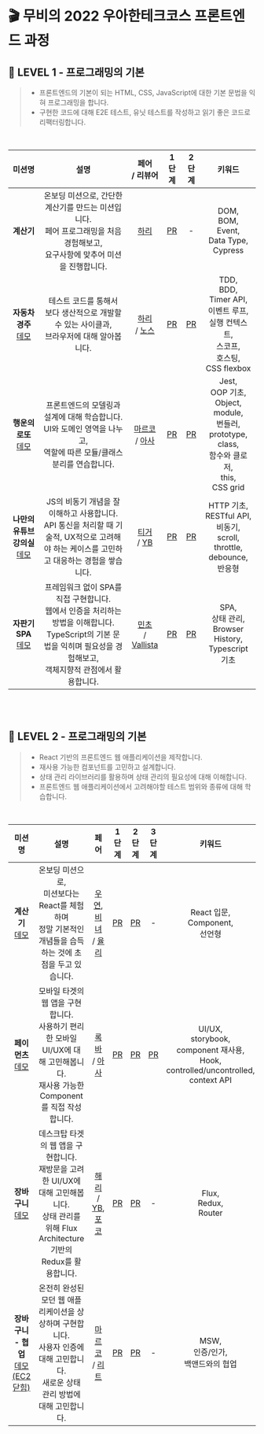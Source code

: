 # 🎬 무비의 2022 우아한테크코스 프론트엔드 과정

## 👋 LEVEL 1 - 프로그래밍의 기본

> - 프론트엔드의 기본이 되는 HTML, CSS, JavaScript에 대한 기본 문법을 익혀 프로그래밍을 합니다.
> - 구현한 코드에 대해 E2E 테스트, 유닛 테스트를 작성하고 읽기 좋은 코드로 리팩터링합니다.

<br>

|                                           미션명                                           |                                                                                      설명                                                                                      |                                 페어<br>/ 리뷰어                                 |                                   1단계                                    |                                 2단계                                  |                                                     키워드                                                      |
| :----------------------------------------------------------------------------------------: | :----------------------------------------------------------------------------------------------------------------------------------------------------------------------------: | :------------------------------------------------------------------------------: | :------------------------------------------------------------------------: | :--------------------------------------------------------------------: | :-------------------------------------------------------------------------------------------------------------: |
|                                         **계산기**                                         |                     온보딩 미션으로, 간단한 계산기를 만드는 미션입니다. <br> 페어 프로그래밍을 처음 경험해보고, <br> 요구사항에 맞추어 미션을 진행합니다.                      |                        [하리](https://github.com/LAH1203)                        |     [PR](https://github.com/woowacourse/javascript-calculator/pull/41)     |                                   -                                    |                                 DOM,<br>BOM,<br>Event,<br>Data Type,<br>Cypress                                 |
|         **자동차 경주**<br>[데모](https://byhhh2.github.io/javascript-racingcar/)          |                                        테스트 코드를 통해서<br>보다 생산적으로 개발할 수 있는 사이클과,<br>브라우저에 대해 알아봅니다.                                         |   [하리](https://github.com/LAH1203)<br>/ [노스](https://github.com/hyoungnam)   |     [PR](https://github.com/woowacourse/javascript-racingcar/pull/76)      |   [PR](https://github.com/woowacourse/javascript-racingcar/pull/140)   |        TDD,<br>BDD,<br>Timer API,<br>이벤트 루프,<br>실행 컨텍스트,<br>스코프,<br>호스팅,<br>CSS flexbox        |
|           **행운의 로또**<br>[데모](https://byhhh2.github.io/javascript-lotto/)            |                           프론트엔드의 모델링과 설계에 대해 학습합니다.<br>UI와 도메인 영역을 나누고,<br>역할에 따른 모듈/클래스 분리를 연습합니다.                            |  [마르코](https://github.com/wonsss)<br>/ [아사](https://github.com/EungyuCho)   |       [PR](https://github.com/woowacourse/javascript-lotto/pull/99)        |     [PR](https://github.com/woowacourse/javascript-lotto/pull/140)     | Jest,<br>OOP 기초,<br>Object,<br>module,<br>번들러,<br>prototype, class,<br>함수와 클로저,<br>this,<br>CSS grid |
| **나만의 유튜브 강의실**<br>[데모](https://byhhh2.github.io/javascript-youtube-classroom/) |                 JS의 비동기 개념을 잘 이해하고 사용합니다.<br> API 통신을 처리할 때 기술적, UX적으로 고려해야 하는 케이스를 고민하고 대응하는 경험을 쌓습니다.                 | [티거](https://github.com/daaaayeah)<br>/ [YB](https://github.com/youngbeomrhee) | [PR](https://github.com/woowacourse/javascript-youtube-classroom/pull/104) |     [PR](https://github.com/woowacourse/javascript-lotto/pull/140)     |                HTTP 기초,<br> RESTful API,<br> 비동기,<br> scroll, throttle, debounce,<br>반응형                |
|       **자판기 SPA**<br>[데모](https://byhhh2.github.io/javascript-vendingmachine/)        | 프레임워크 없이 SPA를 직접 구현합니다.<br>웹에서 인증을 처리하는 방법을 이해합니다.<br>TypeScript의 기본 문법을 익히며 필요성을 경험해보고,<br>객체지향적 관점에서 활용합니다. |  [민초](https://github.com/jswith)<br>/ [Vallista](https://github.com/Vallista)  |   [PR](https://github.com/woowacourse/javascript-vendingmachine/pull/7)    | [PR](https://github.com/woowacourse/javascript-vendingmachine/pull/75) |                            SPA,<br>상태 관리,<br>Browser History,<br>Typescript 기초                            |

<br>
<br>

## 👋 LEVEL 2 - 프로그래밍의 기본

> - React 기반의 프론트엔드 웹 애플리케이션을 제작합니다.
> - 재사용 가능한 컴포넌트를 고민하고 설계합니다.
> - 상태 관리 라이브러리를 활용하며 상태 관리의 필요성에 대해 이해합니다.
> - 프론트엔드 웹 애플리케이션에서 고려해야할 테스트 범위와 종류에 대해 학습합니다.

<br>

|                                         미션명                                          |                                                                         설명                                                                         |                                                          페어                                                          |                                 1단계                                 |                                 2단계                                 |                            3단계                             |                                            키워드                                             |
| :-------------------------------------------------------------------------------------: | :--------------------------------------------------------------------------------------------------------------------------------------------------: | :--------------------------------------------------------------------------------------------------------------------: | :-------------------------------------------------------------------: | :-------------------------------------------------------------------: | :----------------------------------------------------------: | :-------------------------------------------------------------------------------------------: |
|            **계산기**<br>[데모](https://byhhh2.github.io/react-calculator/)             |                   온보딩 미션으로,<br> 미션보다는 React를 체험하며<br> 정말 기본적인 개념들을 습득하는 것에 초점을 두고 있습니다.                    |   [우연](https://github.com/ronci), [비녀](https://github.com/KangYunHo1221)<br>/ [율리](https://github.com/glassyi)   |     [PR](https://github.com/woowacourse/react-calculator/pull/6)      |     [PR](https://github.com/woowacourse/react-calculator/pull/69)     |                              -                               |                              React 입문,<br>Component,<br>선언형                              |
|            **페이먼츠**<br>[데모](https://byhhh2.github.io/react-payments/)             |        모바일 타겟의 웹 앱을 구현합니다.<br> 사용하기 편리한 모바일 UI/UX에 대해 고민해봅니다.<br> 재사용 가능한 Component를 직접 작성합니다.        |                       [록바](https://github.com/lokba)<br>/ [아사](https://github.com/EungyuCho)                       |      [PR](https://github.com/woowacourse/react-payments/pull/98)      |     [PR](https://github.com/woowacourse/react-payments/pull/122)      | [PR](https://github.com/woowacourse/react-payments/pull/169) | UI/UX,<br>storybook,<br>component 재사용,<br>Hook,<br>controlled/uncontrolled,<br>context API |
|          **장바구니**<br>[데모](https://byhhh2.github.io/react-shopping-cart/)          | 데스크탑 타겟의 웹 앱을 구현합니다.<br> 재방문을 고려한 UI/UX에 대해 고민해봅니다.<br> 상태 관리를 위해 Flux Architecture 기반의 Redux를 활용합니다. | [해리](https://github.com/jihyeok-um)<br>/ [YB](https://github.com/youngbeomrhee), [포코](https://github.com/pocojang) |   [PR](https://github.com/woowacourse/react-shopping-cart/pull/84)    |   [PR](https://github.com/woowacourse/react-shopping-cart/pull/139)   |                              -                               |                                   Flux,<br>Redux,<br>Router                                   |
| **장바구니 - 협업**<br>[데모 (EC2 닫힘)](http://movie-shop-heroku.herokuapp.com/server) |      온전히 완성된 모던 웹 애플리케이션을 상상하며 구현합니다.<br> 사용자 인증에 대해 고민합니다.<br> 새로운 상태 관리 방법에 대해 고민합니다.       |                      [마르코](https://github.com/wonsss)<br>/ [리트](https://github.com/lsw1164)                       | [PR](https://github.com/woowacourse/react-shopping-cart-prod/pull/25) | [PR](https://github.com/woowacourse/react-shopping-cart-prod/pull/58) |                              -                               |                             MSW,<br>인증/인가,<br>백앤드와의 협업                             |
